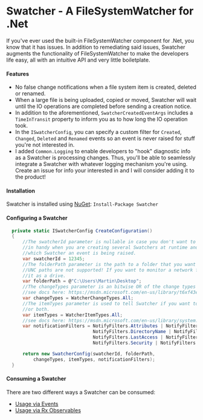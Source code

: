 # Swatcher - A FileSystemWatcher for .Net 
If you've ever used the built-in FileSystemWatcher component for .Net, you know that it has issues. In addition to remediating said issues, Swatcher augments the functionality of FileSystemWatcher to make the developers life easy, all with an intuitive API and very little boiletplate.

#### Features
* No false change notifications when a file system item is created, deleted or renamed.
* When a large file is being uploaded, copied or moved, Swatcher will wait until the IO operations are completed before sending a creation notice. 
* In addition to the aforementioned, `SwatcherCreatedEventArgs` includes a `TimeInTransit` property to inform you as to how long the IO operation took.
* In the `ISwatcherConfig`, you can specify a custom filter for `Created`, `Changed`, `Deleted` and `Renamed` events so an event is never raised for stuff you're not interested in.
* I added `Common.Logging` to enable developers to "hook" diagnostic info as a Swatcher is processing changes. Thus, you'll be able to seamlessly integrate a Swatcher with whatever logging mechanism you're using. Create an issue for info your interested in and I will consider adding it to the product!

#### Installation
Swatcher is installed using [NuGet](https://www.nuget.org/packages/Swatcher/):
`Install-Package Swatcher`
      
#### Configuring a Swatcher
```c#
  private static ISwatcherConfig CreateConfiguration()
  {
      //The swatcherId parameter is nullable in case you don't want to use it. It really comes 
      //in handy when you are creating several Swatchers at runtime and you need to know from  
      //which Swatcher an event is being raised.
      var swatcherId = 12345;
      //The folderPath parameter is the path to a folder that you want Swatcher to watch.
      //UNC paths are not supported! If you want to monitor a network folder, you need to map
      //it as a drive.
      var folderPath = @"C:\Users\Martin\Desktop";
      //The changeTypes parameter is an bitwise OR of the change types that you want Swatcher to tell you about.
      //see docs here: https://msdn.microsoft.com/en-us/library/t6xf43e0(v=vs.110).aspx
      var changeTypes = WatcherChangeTypes.All;
      //The itemTypes parameter is used to tell Swatcher if you want to be notified of changes to files, folders,
      //or both. 
      var itemTypes = WatcherItemTypes.All;
      //see docs here: https://msdn.microsoft.com/en-us/library/system.io.notifyfilters(v=vs.110).aspx
      var notificationFilters = NotifyFilters.Attributes | NotifyFilters.CreationTime |
                                NotifyFilters.DirectoryName | NotifyFilters.FileName |
                                NotifyFilters.LastAccess | NotifyFilters.LastWrite |
                                NotifyFilters.Security | NotifyFilters.Size;

      return new SwatcherConfig(swatcherId, folderPath,
          changeTypes, itemTypes, notificationFilters);
  }
```

#### Consuming a Swatcher
There are two different ways a Swatcher can be consumed:
* [Usage via Events](https://github.com/MizzellConsulting/Swatcher/wiki/Usage-via-Events)
* [Usage via Rx Observables](https://github.com/MizzellConsulting/Swatcher/wiki/Usage-via-Rx-Observables)
